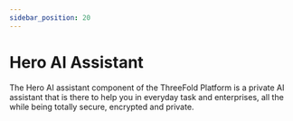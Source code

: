 ```yaml
---
sidebar_position: 20
---
```


# Hero AI Assistant

The Hero AI assistant component of the ThreeFold Platform is a private AI assistant that is there to help you in everyday task and enterprises, all the while being totally secure, encrypted and private.